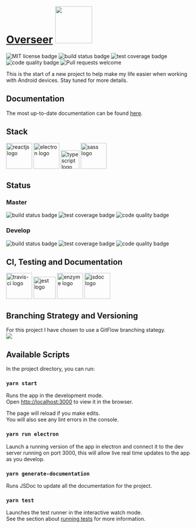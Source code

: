 # [Overseer](https://aaronwatson2975.github.io/overseer/)    <img width="100" src="https://aaronwatson2975.github.io/overseer/assets/overseer_logo.svg" />

<p float="left">
  <img alt="MIT license badge" src="https://img.shields.io/badge/license-MIT-blue.svg" />
  <img alt="build status badge" src="https://travis-ci.com/AaronWatson2975/overseer.svg?branch=master"/>
  <img alt="test coverage badge" src="https://coveralls.io/repos/github/AaronWatson2975/overseer/badge.svg?branch=master" />
  <img alt="code quality badge" src="https://api.codacy.com/project/badge/Grade/22e24de785134902b017645e21ddce21?isInternal=true&branch=master" />
  <img alt="Pull requests welcome" src="https://img.shields.io/badge/PRs-welcome-brightgreen.svg" />
  </p>

This is the start of a new project to help make my life easier when working with Android devices.  Stay tuned for more details.

## Documentation
The most up-to-date documentation can be found <a href="https://aaronwatson2975.github.io/overseer/">here</a>.
 
## Stack
<p float="left">
  <img alt="reactjs logo" src="https://cdn.auth0.com/blog/react-js/react.png" width="70" />
  <img alt="electron logo" src="https://upload.wikimedia.org/wikipedia/commons/thumb/9/91/Electron_Software_Framework_Logo.svg/1200px-Electron_Software_Framework_Logo.svg.png" width="70" />
  <img alt="typescript logo" src="https://raw.githubusercontent.com/remojansen/logo.ts/master/ts.png" width="50" />
  <img alt="sass logo" src="https://cdn.worldvectorlogo.com/logos/sass-1.svg" width="70" />
</p>


## Status

### Master
<p float="left">
  <img alt="build status badge" src="https://travis-ci.com/AaronWatson2975/overseer.svg?branch=master"/>
  <img alt="test coverage badge" src="https://coveralls.io/repos/github/AaronWatson2975/overseer/badge.svg?branch=master" />
  <img alt="code quality badge" src="https://api.codacy.com/project/badge/Grade/22e24de785134902b017645e21ddce21?isInternal=true&branch=master" />
  </p>
  
### Develop
<p float="left">
  <img alt="build status badge" src="https://travis-ci.com/AaronWatson2975/overseer.svg?branch=develop"/>
  <img alt="test coverage badge" src="https://coveralls.io/repos/github/AaronWatson2975/overseer/badge.svg?branch=develop" />
  <img alt="code quality badge" src="https://api.codacy.com/project/badge/Grade/22e24de785134902b017645e21ddce21?isInternal=true&branch=develop" />
  </p>

## CI, Testing and Documentation
<p float="left">
  <img alt="travis-ci logo" src="https://travis-ci.com/images/logos/Tessa-1.png" width="70" />
  <img alt="jest logo" src="https://cdn.freebiesupply.com/logos/large/2x/jest-logo-png-transparent.png" width="60" />
  <img alt="enzyme logo" src="https://clipart.info/images/ccovers/1499955328airbnb-2-logo-png.png" width="70" />
  <img alt="jsdoc logo" src="https://blog.michelletorres.mx/wp-content/uploads/2017/10/jsdoc-logo.jpg" width="70" /> 
</p>

## Branching Strategy and Versioning
For this project I have chosen to use a GitFlow branching stategy.
<br />
<img src="https://gitversion.readthedocs.io/en/latest/git-branching-strategies/img/39f9d8b8b007c82f1f80_major-release.png" />





## Available Scripts

In the project directory, you can run:

### `yarn start`

Runs the app in the development mode.<br />
Open [http://localhost:3000](http://localhost:3000) to view it in the browser.

The page will reload if you make edits.<br />
You will also see any lint errors in the console.


### `yarn run electron`
Launch a running version of the app in electron and connect it to the dev server running on port 3000, this will allow live real time updates to the app as you develop.


### `yarn generate-documentation`

Runs JSDoc to update all the documentation for the project.


### `yarn test`

Launches the test runner in the interactive watch mode.<br />
See the section about [running tests](https://facebook.github.io/create-react-app/docs/running-tests) for more information.
